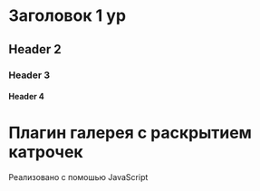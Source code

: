 # Заголовок 1 ур
## Header 2
### Header 3
#### Header 4
<h1>Плагин галерея с раскрытием катрочек</h1>
<p>Реализовано с помошью JavaScript</p>
